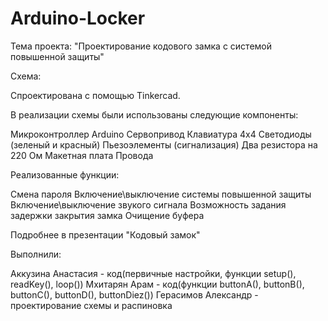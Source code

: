 # Arduino-Locker

Тема проекта: "Проектирование кодового замка с системой повышенной защиты"

Схема:

Спроектирована с помощью Tinkercad.

В реализации схемы были использованы следующие компоненты:

Микроконтроллер Arduino
Сервопривод
Клавиатура 4х4
Светодиоды (зеленый и красный)
Пьезоэлементы (сигнализация)
Два резистора на 220 Ом
Макетная плата
Провода

Реализованные функции:

Смена пароля
Включение\выключение системы повышенной защиты
Включение\выключение звукого сигнала
Возможность задания задержки закрытия замка
Очищение буфера

Подробнее в презентации "Кодовый замок"

Выполнили:

Аккузина Анастасия - код(первичные настройки, функции setup(), readKey(), loop())
Мхитарян Арам - код(функции buttonA(), buttonB(), buttonC(), buttonD(), buttonDiez())
Герасимов Александр - проектирование схемы и распиновка

